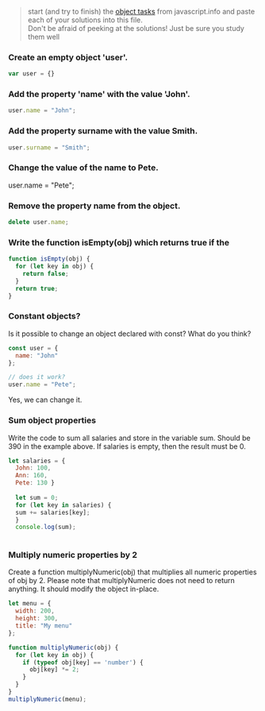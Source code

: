 > start (and try to finish) the [object tasks](https://javascript.info/object) from javascript.info and paste each of your solutions into this file.    
> Don't be afraid of peeking at the solutions!  Just be sure you study them well

### Create an empty object 'user'.
```js
var user = {}
```
### Add the property 'name' with the value 'John'.
```js
user.name = "John";
```

### Add the property surname with the value Smith.
```js
user.surname = "Smith";
```

### Change the value of the name to Pete.
user.name = "Pete"; 

### Remove the property name from the object.
```js
delete user.name; 
```

### Write the function isEmpty(obj) which returns true if the 
```js
function isEmpty(obj) {
  for (let key in obj) {
    return false;
  }
  return true;
}
```
### Constant objects?
Is it possible to change an object declared with const? What do you think?
```js
const user = {
  name: "John"
};

// does it work?
user.name = "Pete";
```
Yes, we can change it. 

### Sum object properties
Write the code to sum all salaries and store in the variable sum. Should be 390 in the example above. If salaries is empty, then the result must be 0.

```js
let salaries = {
  John: 100,
  Ann: 160,
  Pete: 130 }
  
  let sum = 0; 
  for (let key in salaries) {
  sum += salaries[key];
  }
  console.log(sum);
  
```
### Multiply numeric properties by 2
Create a function multiplyNumeric(obj) that multiplies all numeric properties of obj by 2. Please note that multiplyNumeric does not need to return anything. It should modify the object in-place.

```js
let menu = {
  width: 200,
  height: 300,
  title: "My menu"
};

function multiplyNumeric(obj) {
  for (let key in obj) {
    if (typeof obj[key] == 'number') {
      obj[key] *= 2;
    }
  }
}
multiplyNumeric(menu);

```
